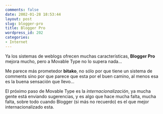 ```yaml
---
comments: false
date: 2002-01-28 18:53:44
layout: post
slug: blogger-pro
title: Blogger Pro
wordpress_id: 202
categories:
- Internet
---
```


Ya los sistemas de weblogs ofrecen muchas características, **Blogger Pro** mejora mucho, pero a Movable Type no lo supera nada…  

  

Me parece más prometedor **bitako**, no sólo por que tiene un sistema de comments sino por que parece que esta por el buen camino, al menos esa es la buena sensación que llevo…  

  

El próximo paso de Movable Type es la _internacionalización_, ya mucha gente está enviando sugerencias, y es algo que hace mucha falta, mucha falta, sobre todo cuando Blogger (si más no recuerdo) es el que mejor internacionalizado esta.




 
